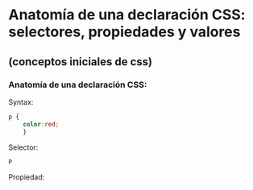 # Anatomía de una declaración CSS: selectores, propiedades y valores 
## (conceptos iniciales de css)

### Anatomía de una declaración CSS:
Syntax:
```css 
p {
	color:red;
	} 
```
Selector:
```css
P 
```
Propiedad:
```

```